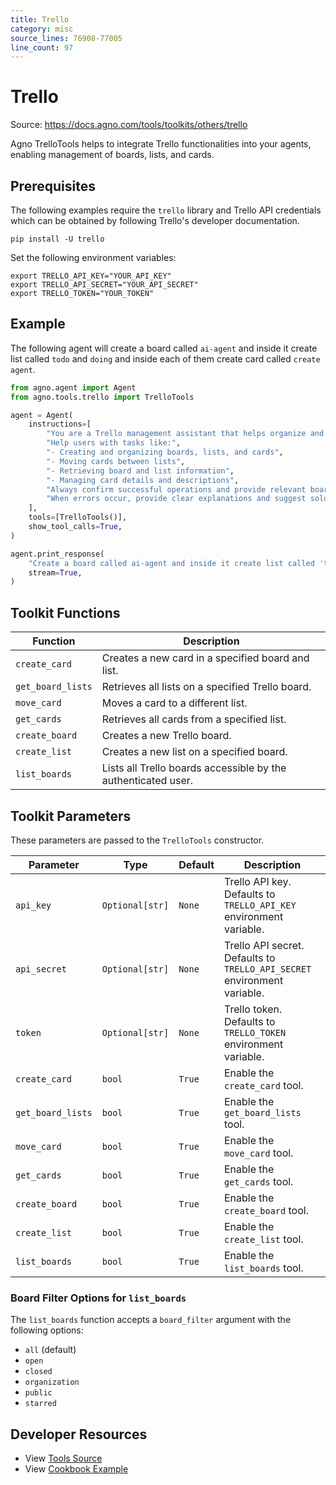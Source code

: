```yaml
---
title: Trello
category: misc
source_lines: 76908-77005
line_count: 97
---
```


# Trello
Source: https://docs.agno.com/tools/toolkits/others/trello

Agno TrelloTools helps to integrate Trello functionalities into your agents, enabling management of boards, lists, and cards.

## Prerequisites

The following examples require the `trello` library and Trello API credentials which can be obtained by following Trello's developer documentation.

```shell
pip install -U trello
```

Set the following environment variables:

```shell
export TRELLO_API_KEY="YOUR_API_KEY"
export TRELLO_API_SECRET="YOUR_API_SECRET"
export TRELLO_TOKEN="YOUR_TOKEN"
```

## Example

The following agent will create a board called `ai-agent` and inside it create list called `todo` and `doing` and inside each of them create card called `create agent`.

```python
from agno.agent import Agent
from agno.tools.trello import TrelloTools

agent = Agent(
    instructions=[
        "You are a Trello management assistant that helps organize and manage Trello boards, lists, and cards",
        "Help users with tasks like:",
        "- Creating and organizing boards, lists, and cards",
        "- Moving cards between lists",
        "- Retrieving board and list information",
        "- Managing card details and descriptions",
        "Always confirm successful operations and provide relevant board/list/card IDs and URLs",
        "When errors occur, provide clear explanations and suggest solutions",
    ],
    tools=[TrelloTools()],
    show_tool_calls=True,
)

agent.print_response(
    "Create a board called ai-agent and inside it create list called 'todo' and 'doing' and inside each of them create card called 'create agent'",
    stream=True,
)

```

## Toolkit Functions

| Function          | Description                                                   |
| ----------------- | ------------------------------------------------------------- |
| `create_card`     | Creates a new card in a specified board and list.             |
| `get_board_lists` | Retrieves all lists on a specified Trello board.              |
| `move_card`       | Moves a card to a different list.                             |
| `get_cards`       | Retrieves all cards from a specified list.                    |
| `create_board`    | Creates a new Trello board.                                   |
| `create_list`     | Creates a new list on a specified board.                      |
| `list_boards`     | Lists all Trello boards accessible by the authenticated user. |

## Toolkit Parameters

These parameters are passed to the `TrelloTools` constructor.

| Parameter         | Type            | Default | Description                                                              |
| ----------------- | --------------- | ------- | ------------------------------------------------------------------------ |
| `api_key`         | `Optional[str]` | `None`  | Trello API key. Defaults to `TRELLO_API_KEY` environment variable.       |
| `api_secret`      | `Optional[str]` | `None`  | Trello API secret. Defaults to `TRELLO_API_SECRET` environment variable. |
| `token`           | `Optional[str]` | `None`  | Trello token. Defaults to `TRELLO_TOKEN` environment variable.           |
| `create_card`     | `bool`          | `True`  | Enable the `create_card` tool.                                           |
| `get_board_lists` | `bool`          | `True`  | Enable the `get_board_lists` tool.                                       |
| `move_card`       | `bool`          | `True`  | Enable the `move_card` tool.                                             |
| `get_cards`       | `bool`          | `True`  | Enable the `get_cards` tool.                                             |
| `create_board`    | `bool`          | `True`  | Enable the `create_board` tool.                                          |
| `create_list`     | `bool`          | `True`  | Enable the `create_list` tool.                                           |
| `list_boards`     | `bool`          | `True`  | Enable the `list_boards` tool.                                           |

### Board Filter Options for `list_boards`

The `list_boards` function accepts a `board_filter` argument with the following options:

* `all` (default)
* `open`
* `closed`
* `organization`
* `public`
* `starred`

## Developer Resources

* View [Tools Source](https://github.com/agno-agi/agno/blob/main/libs/agno/agno/tools/trello.py)
* View [Cookbook Example](https://github.com/agno-agi/agno/blob/main/cookbook/tools/trello_tools.py)


